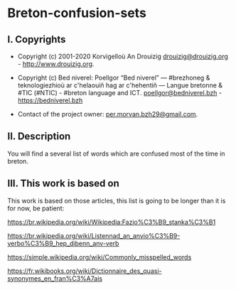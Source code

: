 # Breton-confusion-sets

## I. Copyrights
- Copyright (c) 2001-2020 Korvigelloù An Drouizig
drouizig@drouizig.org - http://www.drouizig.org.
- Copyright (c) Bed niverel: Poellgor “Bed niverel” — #brezhoneg & teknologiezhioù ar c'helaouiñ hag ar c'hehentiñ — Langue bretonne & #TIC (#NTIC) - #breton language and ICT.
poellgor@bedniverel.bzh - https://bedniverel.bzh

- Contact of the project owner: per.morvan.bzh29@gmail.com.

## II. Description

You will find a several list of words which are confused most of the time in breton.

## III. This work is based on

This work is based on those articles, this list is going to be longer than it is for now, be patient:

 https://br.wikipedia.org/wiki/Wikipedia:Fazio%C3%B9_stanka%C3%B1
 
 https://br.wikipedia.org/wiki/Listennad_an_anvio%C3%B9-verbo%C3%B9_hep_dibenn_anv-verb
 
 https://simple.wikipedia.org/wiki/Commonly_misspelled_words
 
 https://fr.wikibooks.org/wiki/Dictionnaire_des_quasi-synonymes_en_fran%C3%A7ais
